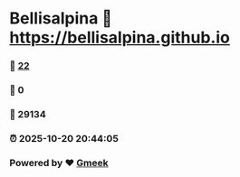 # Bellisalpina :link: https://bellisalpina.github.io 
### :page_facing_up: [22](https://bellisalpina.github.io/tag.html) 
### :speech_balloon: 0 
### :hibiscus: 29134 
### :alarm_clock: 2025-10-20 20:44:05 
### Powered by :heart: [Gmeek](https://github.com/Meekdai/Gmeek)

